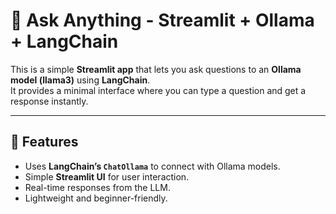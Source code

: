 # 🧠 Ask Anything - Streamlit + Ollama + LangChain

This is a simple **Streamlit app** that lets you ask questions to an **Ollama model (llama3)** using **LangChain**.  
It provides a minimal interface where you can type a question and get a response instantly.  

---

## 🚀 Features
- Uses **LangChain’s `ChatOllama`** to connect with Ollama models.
- Simple **Streamlit UI** for user interaction.
- Real-time responses from the LLM.
- Lightweight and beginner-friendly.


